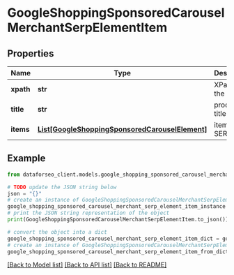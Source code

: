 # GoogleShoppingSponsoredCarouselMerchantSerpElementItem


## Properties

Name | Type | Description | Notes
------------ | ------------- | ------------- | -------------
**xpath** | **str** | XPath of the element | [optional] 
**title** | **str** | product title | [optional] 
**items** | [**List[GoogleShoppingSponsoredCarouselElement]**](GoogleShoppingSponsoredCarouselElement.md) | items in SERP | [optional] 

## Example

```python
from dataforseo_client.models.google_shopping_sponsored_carousel_merchant_serp_element_item import GoogleShoppingSponsoredCarouselMerchantSerpElementItem

# TODO update the JSON string below
json = "{}"
# create an instance of GoogleShoppingSponsoredCarouselMerchantSerpElementItem from a JSON string
google_shopping_sponsored_carousel_merchant_serp_element_item_instance = GoogleShoppingSponsoredCarouselMerchantSerpElementItem.from_json(json)
# print the JSON string representation of the object
print(GoogleShoppingSponsoredCarouselMerchantSerpElementItem.to_json())

# convert the object into a dict
google_shopping_sponsored_carousel_merchant_serp_element_item_dict = google_shopping_sponsored_carousel_merchant_serp_element_item_instance.to_dict()
# create an instance of GoogleShoppingSponsoredCarouselMerchantSerpElementItem from a dict
google_shopping_sponsored_carousel_merchant_serp_element_item_from_dict = GoogleShoppingSponsoredCarouselMerchantSerpElementItem.from_dict(google_shopping_sponsored_carousel_merchant_serp_element_item_dict)
```
[[Back to Model list]](../README.md#documentation-for-models) [[Back to API list]](../README.md#documentation-for-api-endpoints) [[Back to README]](../README.md)


